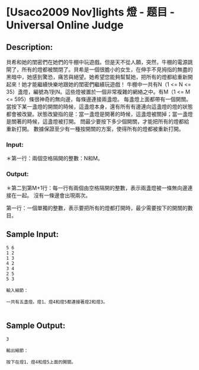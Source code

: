 # [Usaco2009 Nov]lights 燈 - 题目 - Universal Online Judge

## Description: 

貝希和她的閨密們在她們的牛棚中玩遊戲。但是天不從人願，突然，牛棚的電源跳閘了，所有的燈都被關閉了。貝希是一個很膽小的女生，在伸手不見拇指的無盡的黑暗中，她感到驚恐，痛苦與絕望。她希望您能夠幫幫她，把所有的燈都給重新開起來！她才能繼續快樂地跟她的閨密們繼續玩遊戲！ 牛棚中一共有N（1 <= N <= 35）盞燈，編號為1到N。這些燈被置於一個非常複雜的網絡之中。有M（1 <= M <= 595）條很神奇的無向邊，每條邊連接兩盞燈。 每盞燈上面都帶有一個開關。當按下某一盞燈的開關的時候，這盞燈本身，還有所有有邊連向這盞燈的燈的狀態都會被改變。狀態改變指的是：當一盞燈是開著的時候，這盞燈被關掉；當一盞燈是關著的時候，這盞燈被打開。 問最少要按下多少個開關，才能把所有的燈都給重新打開。 數據保證至少有一種按開關的方案，使得所有的燈都被重新打開。 

### Input: 

＊第一行：兩個空格隔開的整數：N和M。 

### Output: 

＊第二到第M+1行：每一行有兩個由空格隔開的整數，表示兩盞燈被一條無向邊連接在一起。 沒有一條邊會出現兩次。 

第一行：一個單獨的整數，表示要把所有的燈都打開時，最少需要按下的開關的數目。 


## Sample Input: 
```
5 6
1 2
1 3
4 2
3 4
2 5
5 3

輸入細節：

一共有五盞燈。燈1、燈4和燈5都連接著燈2和燈3。


```

## Sample Output: 
```
3

輸出細節：

按下在燈1、燈4和燈5上面的開關。
```

